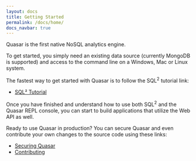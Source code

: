 ```yaml
---
layout: docs
title: Getting Started
permalink: /docs/home/
docs_navbar: true
---
```


Quasar is the first native NoSQL analytics engine.

To get started, you simply need an existing data source (currently MongoDB is supported) and
access to the command line on a Windows, Mac or Linux system.

The fastest way to get started with Quasar is to follow the SQL<sup>2</sup> tutorial link:

* [SQL² Tutorial](/docs/sqltutorial/)

Once you have finished and understand how to use both SQL<sup>2</sup> and
the Quasar REPL console, you can start to build applications that utilize the
Web API as well.

Ready to use Quasar in production?  You can secure Quasar and
even contribute your own changes to the source code using these links:

* [Securing Quasar](/docs/securingquasar)
* [Contributing](http://quasar-analytics.org/#joinus)
